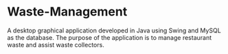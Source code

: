 # Waste-Management
A desktop graphical application developed in Java using Swing and MySQL as the database. The purpose of the application is to manage restaurant waste and assist waste collectors.
